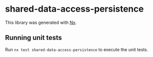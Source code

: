 # shared-data-access-persistence

This library was generated with [Nx](https://nx.dev).

## Running unit tests

Run `nx test shared-data-access-persistence` to execute the unit tests.
